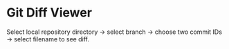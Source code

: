 # Git Diff Viewer

Select local repository directory -> select branch -> choose two commit IDs -> select filename to see diff.
